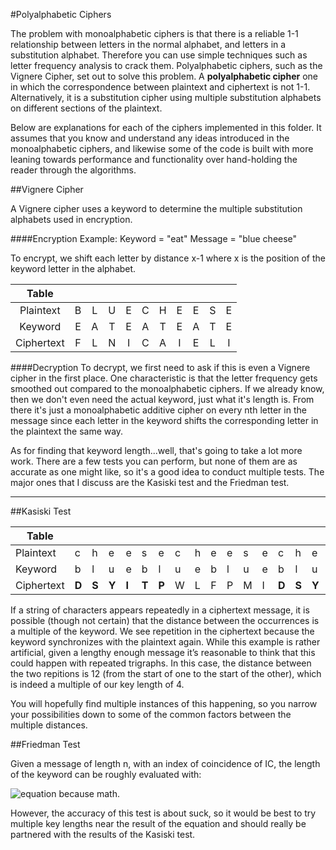 #Polyalphabetic Ciphers

The problem with monoalphabetic ciphers is that there is a reliable 1-1 relationship between letters in the normal alphabet, and letters in a substitution alphabet.  Therefore you can use simple techniques such as letter frequency analysis to crack them.  Polyalphabetic ciphers, such as the Vignere Cipher, set out to solve this problem.
A **polyalphabetic cipher** one in which the correspondence between plaintext and ciphertext is not 1-1.  Alternatively, it is a substitution cipher using multiple substitution alphabets on different sections of the plaintext.

Below are explanations for each of the ciphers implemented in this folder.  It assumes that you know and understand any ideas introduced in the monoalphabetic ciphers, and likewise some of the code is built with more leaning towards performance and functionality over hand-holding the reader through the algorithms.

##Vignere Cipher

A Vignere cipher uses a keyword to determine the multiple substitution alphabets used in encryption.

####Encryption Example: Keyword = "eat"  Message = "blue cheese"

To encrypt, we shift each letter by distance x-1 where x is the position of the keyword letter in the alphabet.

|Table       |   |   |   |   |   |   |   |   |   |   |
|:----------:|:-:|:-:|:-:|:-:|:-:|:-:|:-:|:-:|:-:|:-:|
| Plaintext  | B | L | U | E | C | H | E | E | S | E |
| Keyword    | E | A | T | E | A | T | E | A | T | E |
| Ciphertext | F | L | N | I | C | A | I | E | L | I |

####Decryption
To decrypt, we first need to ask if this is even a Vignere cipher in the first place.
One characteristic is that the letter frequency gets smoothed out compared to the monoalphabetic ciphers.  If we already know, then we don't even need the actual keyword, just what it's length is.
From there it's just a monoalphabetic additive cipher on every nth letter in the message since each letter in the keyword shifts the corresponding letter in the plaintext the same way.

As for finding that keyword length...well, that's going to take a lot more work.  There are a few tests you can perform, but none of them are as accurate as one might like, so it's a good idea to conduct multiple tests.  The major ones that I discuss are the Kasiski test and the Friedman test.

---

##Kasiski Test

Table | | | | | | | | | | | | | | | | | |
--- | --- | --- | --- | --- | --- | --- | --- | --- | --- | --- | --- | --- | --- | --- | --- | --- | ---
Plaintext | c | h | e | e | s | e | c | h | e | e | s | e | c | h | e | e | s | e
Keyword | b | l | u | e | b | l | u | e | b | l | u | e | b | l | u | e | b | l
Ciphertext | **D** | **S** | **Y** | **I** | **T** | **P** | W | L | F | P | M | I | **D** | **S** | **Y** | **I** | **T** | **P**

If a string of characters appears repeatedly in a ciphertext message, it is possible (though not certain) that the distance between the occurrences is a multiple of the keyword.  We see repetition in the ciphertext because the keyword synchronizes with the plaintext again.  While this example is rather artificial, given a lengthy enough message it’s reasonable to think that this could happen with repeated trigraphs.
In this case, the distance between the two repitions is 12 (from the start of one to the start of the other), which is indeed a multiple of our key length of 4.

You will hopefully find multiple instances of this happening, so you narrow your possibilities down to some of the common factors between the multiple distances.

##Friedman Test

Given a message of length n, with an index of coincidence of IC, the length of the keyword can be roughly evaluated with:

![equation](http://i.imgur.com/ddsjBkf.png) because math.

However, the accuracy of this test is about suck, so it would be best to try multiple key lengths near the result of the equation and should really be partnered with the results of the Kasiski test.